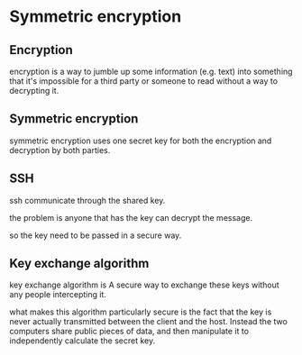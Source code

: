 # Symmetric encryption

## Encryption

encryption is a way to jumble up some information (e.g. text) into something that it's impossible for a third party or someone to read without a way to decrypting it.

## Symmetric encryption

symmetric encryption uses one secret key for both the encryption and decryption by both parties.

## SSH

ssh communicate through the shared key.

the problem is anyone that has the key can decrypt the message.

so the key need to be passed in a secure way.

## Key exchange algorithm

key exchange algorithm is A secure way to exchange these keys without any people intercepting it.

what makes this algorithm particularly secure is the fact that the key is never actually transmitted between the client and the host. Instead the two computers share public pieces of data, and then manipulate it to independently calculate the secret key.
